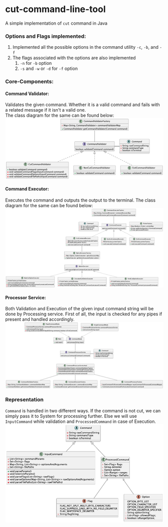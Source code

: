 # cut-command-line-tool
A simple implementation of `cut` command in Java

### Options and Flags implemented:
1. Implemented all the possible options in the command utility `-c`, `-b`, and `-f`
2. The flags associated with the options are also implemented
   1. `-n` for `-b` option
   2. `-s` and `-w` or `-d` for `-f` option

### Core-Components:
#### **Command Validator**: 
Validates the given command. Whether it is a valid command and fails with 
a related message if it isn't a valid one.<br>
The class diagram for the same can be found below:
![Class diagram for Validator](uml/Validator.png "Class diagram of Validator")
<br>

#### **Command Executor**: 
Executes the command and outputs the output to the terminal.
The class diagram for the same can be found below:
![Class diagram for Executor](uml/Executor.png "Class diagram of Executor")
<br>

#### **Processor Service**: 
Both Validation and Execution of the given input command string will be done by Processing
service. First of all, the input is checked for any pipes if present and handled accordingly.<br>
![Class diagram for Processor](uml/Architecture.png "Class diagram of Architecture")

### Representation
`Command` is handled in two different ways. If the command is not cut, we can simply pass it to System for 
processing further. Else we will use `InputCommand` while validation and `ProcessedCommand` in case of Execution.
<br>
![Class diagram for Command](uml/Command.png "Class diagram of Command")



